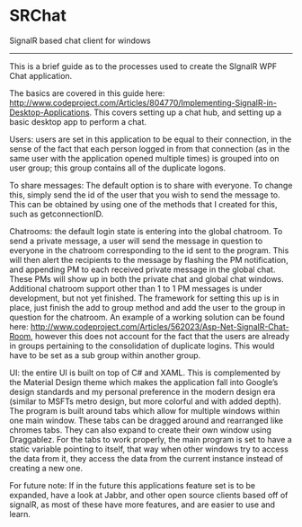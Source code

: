 # SRChat
SignalR based chat client for windows
______________________________________________________________________________________________________________________________________


This is a brief guide as to the processes used to create the SIgnalR WPF Chat application.

The basics are covered in this guide here: http://www.codeproject.com/Articles/804770/Implementing-SignalR-in-Desktop-Applications.  This covers setting up a chat hub, and setting up a basic desktop app to perform a chat.

Users: users are set in this application to be equal to their connection, in the sense of the fact that each person logged in from that connection (as in the same user with the application opened multiple times) is grouped into on user group; this group contains all of the duplicate logons.  

To share messages: The default option is to share with everyone.  To change this, simply send the id of the user that you wish to send the message to.  This can be obtained by using one of the methods that I created for this, such as getconnectionID.

Chatrooms: the default login state is entering into the global chatroom.  To send a private message, a user will send the message in question to everyone in the chatroom corresponding to the id sent to the program.  This will then alert the recipients to the message by flashing the PM notification, and appending PM to each received private message in the global chat.  These PMs will show up in both the private chat and global chat windows.  Additional chatroom support other than 1 to 1 PM messages is under development, but not yet finished.  The framework for setting this up is in place, just finish the add to group method and add the user to the group in question for the chatroom. An example of a working solution can be found here: http://www.codeproject.com/Articles/562023/Asp-Net-SignalR-Chat-Room, however this does not account for the fact that the users are already in groups pertaining to the consolidation of duplicate logins.  This would have to be set as a sub group within another group.

UI: the entire UI is built on top of C# and XAML.  This is complemented by the Material Design theme which makes the application fall into Google’s design standards and my personal preference in the modern design era (similar to MSFTs metro design, but more colorful and with added depth).  The program is built around tabs which allow for multiple windows within one main window.  These tabs can be dragged around and rearranged like chromes tabs.  They can also expand to create their own window using Draggablez.  For the tabs to work properly, the main program is set to have a static variable pointing to itself, that way when other windows try to access the data from it, they access the data from the current instance instead of creating a new one.

For future note: If in the future this applications feature set is to be expanded, have a look at Jabbr, and other open source clients based off of signalR, as most of these have more features, and are easier to use and learn.




